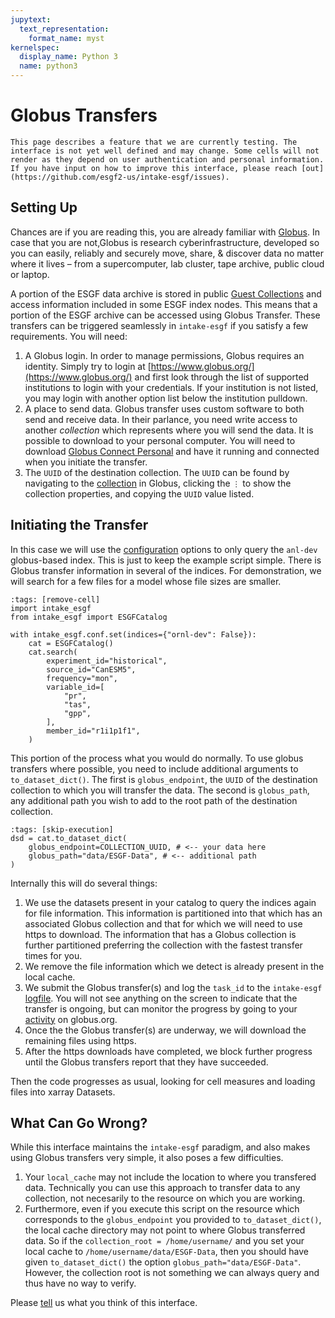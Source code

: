 ```yaml
---
jupytext:
  text_representation:
    format_name: myst
kernelspec:
  display_name: Python 3
  name: python3
---
```


# Globus Transfers

```{warning}
This page describes a feature that we are currently testing. The interface is not yet well defined and may change. Some cells will not render as they depend on user authentication and personal information. If you have input on how to improve this interface, please reach [out](https://github.com/esgf2-us/intake-esgf/issues).
```

## Setting Up

Chances are if you are reading this, you are already familiar with [Globus](https://www.globus.org/). In case that you are not, ​Globus is research cyberinfrastructure, developed so you can easily, reliably and securely move, share, & discover data no matter where it lives – from a supercomputer, lab cluster, tape archive, public cloud or laptop.

A portion of the ESGF data archive is stored in public [Guest Collections](https://docs.globus.org/globus-connect-server/v5/reference/collection/) and access information included in some ESGF index nodes. This means that a portion of the ESGF archive can be accessed using Globus Transfer. These transfers can be triggered seamlessly in `intake-esgf` if you satisfy a few requirements. You will need:

1. A Globus login. In order to manage permissions, Globus requires an identity. Simply try to login at [https://www.globus.org/](https://www.globus.org/) and first look through the list of supported institutions to login with your credentials. If your institution is not listed, you may login with another option list below the institution pulldown.
2. A place to send data. Globus transfer uses custom software to both send and receive data. In their parlance, you need write access to another *collection* which represents where you will send the data. It is possible to download to your personal computer. You will need to download [Globus Connect Personal](https://app.globus.org/collections/gcp) and have it running and connected when you initiate the transfer.
3. The `UUID` of the destination collection. The `UUID` can be found by navigating to the [collection](https://app.globus.org/file-manager/collections) in Globus, clicking the `⋮` to show the collection properties, and copying the `UUID` value listed.

## Initiating the Transfer

In this case we will use the [configuration](configure) options to only query the `anl-dev` globus-based index. This is just to keep the example script simple. There is Globus transfer information in several of the indices. For demonstration, we will search for a few files for a model whose file sizes are smaller.

```{code-cell}
:tags: [remove-cell]
import intake_esgf
from intake_esgf import ESGFCatalog
```

```{code-cell}
with intake_esgf.conf.set(indices={"ornl-dev": False}):
    cat = ESGFCatalog()
    cat.search(
        experiment_id="historical",
        source_id="CanESM5",
        frequency="mon",
        variable_id=[
            "pr",
            "tas",
            "gpp",
        ],
        member_id="r1i1p1f1",
    )
```

This portion of the process what you would do normally. To use globus transfers where possible, you need to include additional arguments to `to_dataset_dict()`. The first is `globus_endpoint`, the `UUID` of the destination collection to which you will transfer the data. The second is `globus_path`, any additional path you wish to add to the root path of the destination collection.

```{code-cell}
:tags: [skip-execution]
dsd = cat.to_dataset_dict(
    globus_endpoint=COLLECTION_UUID, # <-- your data here
    globus_path="data/ESGF-Data", # <-- additional path
)
```

Internally this will do several things:

1. We use the datasets present in your catalog to query the indices again for file information. This information is partitioned into that which has an associated Globus collection and that for which we will need to use https to download. The information that has a Globus collection is further partitioned preferring the collection with the fastest transfer times for you.
2. We remove the file information which we detect is already present in the local cache.
3. We submit the Globus transfer(s) and log the `task_id` to the `intake-esgf` [logfile](logging). You will not see anything on the screen to indicate that the transfer is ongoing, but can monitor the progress by going to your [activity](https://app.globus.org/activity) on globus.org.
4. Once the the Globus transfer(s) are underway, we will download the remaining files using https.
5. After the https downloads have completed, we block further progress until the Globus transfers report that they have succeeded.

Then the code progresses as usual, looking for cell measures and loading files into xarray Datasets.

## What Can Go Wrong?

While this interface maintains the `intake-esgf` paradigm, and also makes using Globus transfers very simple, it also poses a few difficulties.

1. Your `local_cache` may not include the location to where you transfered data. Technically you can use this approach to transfer data to any collection, not necesarily to the resource on which you are working.
2. Furthermore, even if you execute this script on the resource which corresponds to the `globus_endpoint` you provided to `to_dataset_dict()`, the local cache directory may not point to where Globus transferred data. So if the `collection_root = /home/username/` and you set your local cache to `/home/username/data/ESGF-Data`, then you should have given `to_dataset_dict()` the option `globus_path="data/ESGF-Data"`. However, the collection root is not something we can always query and thus have no way to verify.

Please [tell](https://github.com/esgf2-us/intake-esgf/issues) us what you think of this interface.
